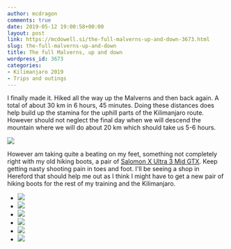 ```yaml
---
author: mcdragon
comments: true
date: 2019-05-12 19:00:58+00:00
layout: post
link: https://mcdowell.si/the-full-malverns-up-and-down-3673.html
slug: the-full-malverns-up-and-down
title: The full Malverns, up and down
wordpress_id: 3673
categories:
- Kilimanjaro 2019
- Trips and outings
---
```





I finally made it. Hiked all the way up the Malverns and then back again. A total of about 30 km in 6 hours, 45 minutes. Doing these distances does help build up the stamina for the uphill parts of the Kilimanjaro route. However should not neglect the final day when we will descend the mountain where we will do about 20 km which should take us 5-6 hours.







![](https://img.mcdowell.si/2019/03/martin-kili.ai_.svg_.png)







However am taking quite a beating on my feet, something not completely right with my old hiking boots, a pair of [Salomon X Ultra 3 Mid GTX](https://www.salomon.com/en-gb/shop-emea/product/x-ultra-3-mid-gtx.html#848=9764). Keep getting nasty shooting pain in toes and foot. I'll be seeing a shop in Hereford that should help me out as I think I might have to get a new pair of hiking boots for the rest of my training and the Kilimanjaro.











  * [![](https://img.mcdowell.si/2019/05/2019-05-12-12.26.51-1024x576.jpg)](https://mcdowell.si/?attachment_id=3674)
  * [![](https://img.mcdowell.si/2019/05/2019-05-12-12.48.48-1024x576.jpg)](https://mcdowell.si/?attachment_id=3675)
  * [![](https://img.mcdowell.si/2019/05/2019-05-12-12.49.01-1-1024x576.jpg)](https://mcdowell.si/?attachment_id=3676)
  * [![](https://img.mcdowell.si/2019/05/2019-05-12-15.01.23-1024x576.jpg)](https://mcdowell.si/?attachment_id=3678)
  * [![](https://img.mcdowell.si/2019/05/2019-05-12-15.51.37-1024x576.jpg)](https://mcdowell.si/?attachment_id=3679)
  * [![](https://img.mcdowell.si/2019/05/2019-05-12-16.33.54-1-1024x576.jpg)](https://mcdowell.si/?attachment_id=3680)


